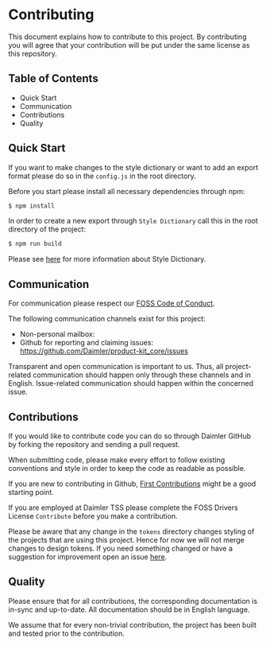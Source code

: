 <!-- SPDX-License-Identifier: MIT --->
<!-- © Daimler TSS GmbH --->
# Contributing

This document explains how to contribute to this project.
By contributing you will agree that your contribution will be put under the same license as this repository.

## Table of Contents

- Quick Start
- Communication
- Contributions
- Quality

## Quick Start

If you want to make changes to the style dictionary or want to add an export format please do so in the `config.js` in the root directory.

Before you start please install all necessary dependencies through npm:
```bash
$ npm install
```

In order to create a new export through `Style Dictionary` call this in the root directory of the project:
```bash
$ npm run build
```

Please see [here](https://github.com/amzn/style-dictionary) for more information about Style Dictionary.

## Communication

For communication please respect our [FOSS Code of Conduct](https://github.com/Daimler/daimler-foss/blob/master/CODE_OF_CONDUCT.md).

The following communication channels exist for this project:
- Non-personal mailbox: <!-- <mailto:...> -->
- Github for reporting and claiming issues: https://github.com/Daimler/product-kit_core/issues

Transparent and open communication is important to us. Thus, all project-related communication should happen only through these channels and in English. Issue-related communication should happen within the concerned issue.

## Contributions

If you would like to contribute code you can do so through Daimler GitHub by forking the repository and sending a pull request.

When submitting code, please make every effort to follow existing conventions and style in order to keep the code as readable as possible.

If you are new to contributing in Github, [First Contributions](https://github.com/firstcontributions/first-contributions) might be a good starting point.

If you are employed at Daimler TSS please complete the FOSS Drivers License `Contribute` before you make a contribution.

Please be aware that any change in the `tokens` directory changes styling of the projects that are using this project. Hence for now we will not merge changes to design tokens. If you need something changed or have a suggestion for improvement open an issue [here](https://github.com/Daimler/product-kit_core/issues).

## Quality

Please ensure that for all contributions, the corresponding documentation is in-sync and up-to-date. All documentation should be in English language.
<!-- If your project has a style guide, you'll want to add the following line: -->
<!-- All your code contributions should adhere to our coding style guide (insert link here). -->

We assume that for every non-trivial contribution, the project has been built and tested prior to the contribution. 
<!-- If available, insert a link here to an explanation on how to build and test.  -->